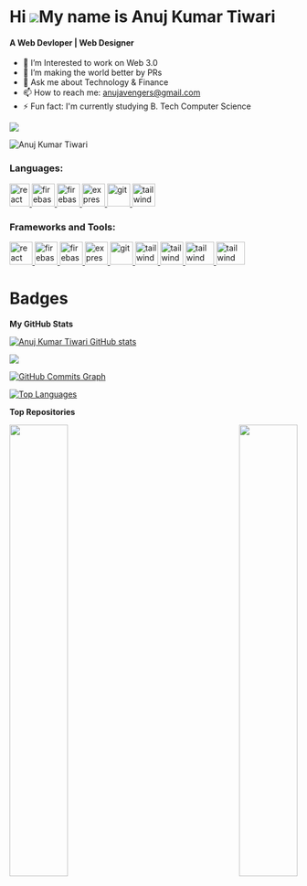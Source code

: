 Hi ![](https://user-images.githubusercontent.com/18350557/176309783-0785949b-9127-417c-8b55-ab5a4333674e.gif)My name is Anuj Kumar Tiwari
======================================================================================================================================
<h4>A Web Devloper | Web Designer</h4>

- 🌱 I’m Interested to work on Web 3.0
- 👯 I’m making the world better by PRs 
- 💬 Ask me about Technology & Finance
- 📫 How to reach me: anujavengers@gmail.com
- ⚡ Fun fact: I'm currently studying B. Tech Computer Science

<a href="https://github.com/ANUJAVENGERS" target="_blank" rel="noreferrer"><img
src="https://img.shields.io/github/followers/ANUJAVENGERS?logo=github&style=for-the-badge&color=0891b2&labelColor=1c1917" /></a>
<p align="left"> <img src="https://komarev.com/ghpvc/?username=ANUJAVENGERS&label=Profile%20views&color=0e75b6&style=flat" alt="Anuj Kumar Tiwari" /> </p>

<h3 align="left">Languages:</h3>
<p align="left"> <a href="https://reactjs.org/" target="_blank" rel="noreferrer"> <img src="https://upload.wikimedia.org/wikipedia/commons/thumb/1/18/ISO_C%2B%2B_Logo.svg/800px-ISO_C%2B%2B_Logo.svg.png" alt="react" width="35" height="40"/> </a> </a> <a href="https://firebase.google.com/" target="_blank" rel="noreferrer"> <img src="https://cdn4.iconfinder.com/data/icons/logos-and-brands/512/267_Python_logo-512.png" alt="firebase" width="40" height="40"/> </a> <a href="https://firebase.google.com/" target="_blank" rel="noreferrer"> <img src="https://upload.wikimedia.org/wikipedia/commons/thumb/9/99/Unofficial_JavaScript_logo_2.svg/2048px-Unofficial_JavaScript_logo_2.svg.png" alt="firebase" width="40" height="40"/> </a> <a href="https://flutter.dev" target="_blank" rel="noreferrer"> <img src="https://cdn-images-1.medium.com/max/1200/1*knHF_qpxdtS8h0Z8EeqowA.png" alt="express" width="40" height="40"/> </a> <a href="https://git-scm.com/" target="_blank" rel="noreferrer"> <img src="https://cdn-icons-png.flaticon.com/512/226/226777.png" alt="git" width="40" height="40"/> </a> <a href="https://tailwindcss.com/" target="_blank" rel="noreferrer"> <img src="https://www.google.com/url?sa=i&url=https%3A%2F%2Fcommons.wikimedia.org%2Fwiki%2FFile%3ATailwind_CSS_Logo.svg&psig=AOvVaw03tpZ7KT_WucemJUOBcpaD&ust=1709656546914000&source=images&cd=vfe&opi=89978449&ved=0CBMQjRxqFwoTCLD4wo6F24QDFQAAAAAdAAAAABAE" alt="tailwind" width="40" height="40"/> </a> </p>

<h3 align="left">Frameworks and Tools:</h3>
<p align="left"> <a href="https://reactjs.org/" target="_blank" rel="noreferrer"> <img src="https://upload.wikimedia.org/wikipedia/commons/thumb/a/a7/React-icon.svg/2300px-React-icon.svg.png" alt="react" width="40" height="40"/> </a> <a href="https://firebase.google.com/" target="_blank" rel="noreferrer"> <img src="https://www.tutorialsteacher.com/Content/images/home/mongodb.svg" alt="firebase" width="40" height="40"/> </a> <a href="https://firebase.google.com/" target="_blank" rel="noreferrer"> <img src="https://www.vectorlogo.zone/logos/firebase/firebase-icon.svg" alt="firebase" width="40" height="40"/> </a> <a href="https://flutter.dev" target="_blank" rel="noreferrer"> <img src="https://wsofter.ru/wp-content/uploads/2017/12/node-express.png" alt="express" width="40" height="40"/> </a> <a href="https://git-scm.com/" target="_blank" rel="noreferrer"> <img src="https://img.icons8.com/nolan/512/github.png" alt="git" width="40" height="40"/> </a> <a href="https://tailwindcss.com/" target="_blank" rel="noreferrer"> <img src="https://www.vectorlogo.zone/logos/tailwindcss/tailwindcss-icon.svg" alt="tailwind" width="40" height="40"/> </a> <a href="https://tailwindcss.com/" target="_blank" rel="noreferrer"> <img src="https://seeklogo.com/images/N/nodejs-logo-FBE122E377-seeklogo.com.png" alt="tailwind" width="40" height="40"/> </a> </a> <a href="https://tailwindcss.com/" target="_blank" rel="noreferrer"> <img src="https://seeklogo.com/images/G/google-cloud-logo-ADE788217F-seeklogo.com.png" alt="tailwind" width="50" height="40"/> </a>  <a href="https://tailwindcss.com/" target="_blank" rel="noreferrer"> <img src="https://www.docker.com/wp-content/uploads/2022/03/Moby-logo.png" alt="tailwind" width="50" height="40"/> </a> </p>


# Badges 

<b>My GitHub Stats</b>

<a href="https://github.com/ANUJAVENGERS"><img src="https://github-readme-stats.vercel.app/api?username=ANUJAVENGERS&show_icons=true&hide=&count_private=true&title_color=22c55e&text_color=ffffff&icon_color=0891b2&bg_color=1c1917&hide_border=true&show_icons=true" alt="Anuj Kumar Tiwari GitHub stats" /></a>

<a href="https://github.com/ANUJAVENGERS"><img src="https://github-readme-streak-stats.herokuapp.com/?user=ANUJAVENGERS&stroke=ffffff&background=1c1917&ring=22c55e&fire=22c55e&currStreakNum=ffffff&currStreakLabel=22c55e&sideNums=ffffff&sideLabels=ffffff&dates=ffffff&hide_border=true" /></a>

<a href="https://github.com/ANUJAVENGERS"><img src="https://www.google.com/url?sa=i&url=https%3A%2F%2Fpixe.la%2F&psig=AOvVaw2e9pNjLIgjk62L5IPCsDbA&ust=1709656460980000&source=images&cd=vfe&opi=89978449&ved=0CBMQjRxqFwoTCOij5-SE24QDFQAAAAAdAAAAABAF" alt="GitHub Commits Graph" /></a>

<a href="https://github.com/ANUJAVENGERS" align="left"><img src="https://github-readme-stats.vercel.app/api/top-langs/?username=ANUJAVENGERS&langs_count=10&title_color=22c55e&text_color=ffffff&icon_color=0891b2&bg_color=1c1917&hide_border=true&locale=en&custom_title=Top%20%Languages" alt="Top Languages" /></a>

<b>Top Repositories</b>

<div width="100%" align="center"><a href="https://github.com/ANUJAVENGERS/Connect-4-Game" align="left"><img align="left" width="45%" src="https://github-readme-stats.vercel.app/api/pin/?username=dipayansarkar47&repo=Anuj&title_color=22c55e&text_color=ffffff&icon_color=0891b2&bg_color=1c1917&hide_border=true&locale=en" /></a><a href="https://github.com/ANUJAVENGERS/Myntra-Clone" align="right"><img align="right" width="45%" src="https://github-readme-stats.vercel.app/api/pin/?username=dipayansarkar47&repo=Sandesh&title_color=22c55e&text_color=ffffff&icon_color=0891b2&bg_color=1c1917&hide_border=true&locale=en" /></a></div><br /><br /><br /><br /><br /><br /><br />



